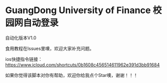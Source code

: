 # GuangDong University of Finance 校园网自动登录

自动化版本V1.0

食用教程在Issues里噢，欢迎大家补充问题。

ios快捷指令链接：https://www.icloud.com/shortcuts/0b1608c456514611962e391d3bb91684

如果你觉得该脚本对你有帮助，欢迎你给我点个Star噢，谢谢！！！
